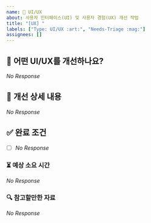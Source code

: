 ```yaml
---
name: 🎨 UI/UX
about: 사용자 인터페이스(UI) 및 사용자 경험(UX) 개선 작업
title: "[UX] "
labels: ["Type: UI/UX :art:", "Needs-Triage :mag:"]
assignees: []
---
```


## 📌 어떤 UI/UX를 개선하나요?

<!--
  변경하려는 UI/UX와 이유를 3줄 이내로 간결하게 설명해주세요.
  이 변경이 왜 필요한가요? 어떤 문제를 해결하나요?
  (예시) 모바일 환경에서 메인 메뉴 버튼들이 작아 터치가 어렵다.
-->

_No Response_

## 📜 개선 상세 내용

<!--
  이 개선을 위해 필요한 구체적인 작업 목록을 나열해주세요.
  (예시) 버튼 터치 영역을 늘리기 위해 <a> 태그의 padding을 조정한다.
-->

_No Response_

## ✅ 완료 조건

<!--
  어떤 상태가 되면 개선이 완료된 것으로 간주하나요?
  (예시) 모바일 환경에서 터치 영역이 충분히 확보되었고, 기존 레이아웃을 유지한다.
-->

- [ ] _No Response_

### ⏳ 예상 소요 시간

<!--
  예상되는 작업 소요 시간을 대략적으로 입력해주세요.
-->

_No Response_

### 🔍 참고할만한 자료

<!--
  디자인 레퍼런스, 관련 문서 등을 자유롭게 추가하세요.
  (예시) [모바일 웹 디자인](https://...)
-->

_No Response_
